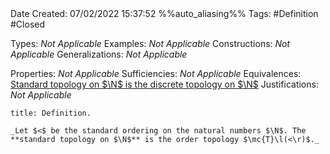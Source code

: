 <br />
<br />

Date Created: 07/02/2022 15:37:52 %%auto_aliasing%%
Tags: #Definition #Closed 

Types: _Not Applicable_
Examples: _Not Applicable_
Constructions: _Not Applicable_
Generalizations: _Not Applicable_

Properties: _Not Applicable_
Sufficiencies: _Not Applicable_
Equivalences: [Standard topology on $\N$ is the discrete topology on $\N$](Standard%20topology%20on%20N%20is%20the%20discrete%20topology%20on%20N.md)
Justifications: _Not Applicable_

``` ad-Definition
title: Definition.

_Let $<$ be the standard ordering on the natural numbers $\N$. The **standard topology on $\N$** is the order topology $\mc{T}\l(<\r)$._

```

